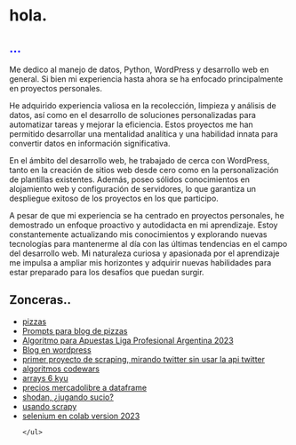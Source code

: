 <!DOCTYPE html>
<html>
<body>
	<h1>hola.</h1>
	<h2 style="color: blue">...</h2>
<p>Me dedico al manejo de datos, Python, WordPress y desarrollo web en general. Si bien mi experiencia hasta ahora se ha enfocado principalmente en proyectos personales.</p>

<p>He adquirido experiencia valiosa en la recolección, limpieza y análisis de datos, así como en el desarrollo de soluciones personalizadas para automatizar tareas y mejorar la eficiencia. Estos proyectos me han permitido desarrollar una mentalidad analítica y una habilidad innata para convertir datos en información significativa.</p>

<p>En el ámbito del desarrollo web, he trabajado de cerca con WordPress, tanto en la creación de sitios web desde cero como en la personalización de plantillas existentes. Además, poseo sólidos conocimientos en alojamiento web y configuración de servidores, lo que garantiza un despliegue exitoso de los proyectos en los que participo.</p>

<p>A pesar de que mi experiencia se ha centrado en proyectos personales, he demostrado un enfoque proactivo y autodidacta en mi aprendizaje. Estoy constantemente actualizando mis conocimientos y explorando nuevas tecnologías para mantenerme al día con las últimas tendencias en el campo del desarrollo web. Mi naturaleza curiosa y apasionada por el aprendizaje me impulsa a ampliar mis horizontes y adquirir nuevas habilidades para estar preparado para los desafíos que puedan surgir.</p>

<h2>Zonceras..</h2>
	<ul>
		<li><a href="https://www.xaldoxxx.com.ar/calafatepizzas">pizzas</a></li>
		<li><a href="https://github.com/xaldoxxx/BlockDeNotas/blob/main/pizzasPrompt.ipynb">Prompts para blog de pizzas</a></li>		
		<li><a href="https://github.com/xaldoxxx/BlockDeNotas/blob/main/apuestas002.ipynb">Algoritmo para Apuestas Liga Profesional Argentina 2023</a></li>		
		<li><a href="https://pizzas.xaldoxxx.com.ar/">Blog en wordpress </a></li>
		<li><a href="https://github.com/xaldoxxx/BlockDeNotas/blob/main/snscrape.ipynb">primer proyecto de scraping, mirando twitter sin usar la api twitter</a></li>
		<li><a href="https://github.com/xaldoxxx/BlockDeNotas/blob/main/codewars.ipynb">algoritmos codewars</a></li>
		<li><a href="https://github.com/xaldoxxx/BlockDeNotas/blob/main/arrays6kyu.ipynb">arrays 6 kyu</a></li>
		<li><a href="https://github.com/xaldoxxx/BlockDeNotas/blob/main/mlibre_csv.ipynb">precios mercadolibre a dataframe</a></li>
		<li><a href="https://github.com/xaldoxxx/BlockDeNotas/blob/main/shodanColab.ipynb">shodan, ¿jugando sucio?</a></li>
		<li><a href="https://github.com/xaldoxxx/BlockDeNotas/blob/main/scraPY002.ipynb">usando scrapy</a></li>
		<li><a href="https://github.com/xaldoxxx/BlockDeNotas/blob/main/selenium.ipynb">selenium en colab version 2023</a></li>
		
	</ul>
</body>
</html>
